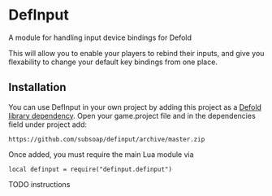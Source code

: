 # DefInput
A module for handling input device bindings for Defold

This will allow you to enable your players to rebind their inputs, and give you flexability to change your default key bindings from one place.

## Installation
You can use DefInput in your own project by adding this project as a [Defold library dependency](http://www.defold.com/manuals/libraries/). Open your game.project file and in the dependencies field under project add:

	https://github.com/subsoap/definput/archive/master.zip
  
Once added, you must require the main Lua module via

```
local definput = require("definput.definput")
```

TODO instructions